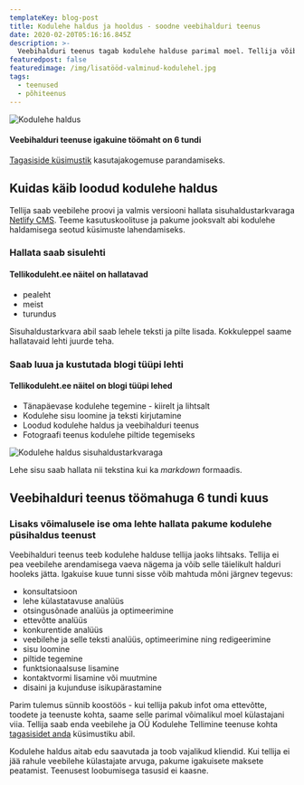```yaml
---
templateKey: blog-post
title: Kodulehe haldus ja hooldus - soodne veebihalduri teenus
date: 2020-02-20T05:16:16.845Z
description: >-
  Veebihalduri teenus tagab kodulehe halduse parimal moel. Tellija võib veebilehte hallata sisuhaldustarkvara abil või kodulehe halduse halduri hooleks jätta.
featuredpost: false
featuredimage: /img/lisatööd-valminud-kodulehel.jpg
tags:
  - teenused
  - põhiteenus
---
```


![Kodulehe haldus](/img/kodulehe-haldus.jpg "Kodulehe haldus")

#### Veebihalduri teenuse igakuine töömaht on 6 tundi

[Tagasiside küsimustik](https://docs.google.com/forms/d/e/1FAIpQLSdlZUuVoNFNecsp8M7wQ0zA_RhnkMMgndRmotmuEoMN5F3A5w/viewform) kasutajakogemuse parandamiseks.

## Kuidas käib loodud kodulehe haldus

Tellija saab veebilehe proovi ja valmis versiooni hallata sisuhaldustarkvaraga [Netlify CMS](https://www.netlifycms.org/). Teeme kasutuskoolituse ja pakume jooksvalt abi kodulehe haldamisega seotud küsimuste lahendamiseks.

### Hallata saab sisulehti

#### Tellikoduleht.ee näitel on hallatavad

- pealeht
- meist
- turundus

Sisuhaldustarkvara abil saab lehele teksti ja pilte lisada. Kokkuleppel saame hallatavaid lehti juurde teha.

### Saab luua ja kustutada blogi tüüpi lehti

#### Tellikoduleht.ee näitel on blogi tüüpi lehed

- Tänapäevase kodulehe tegemine - kiirelt ja lihtsalt
- Kodulehe sisu loomine ja teksti kirjutamine
- Loodud kodulehe haldus ja veebihalduri teenus
- Fotograafi teenus kodulehe piltide tegemiseks

![Kodulehe haldus sisuhaldustarkvaraga](/img/kodulehe-haldus-sisuhaldustarkvaraga.jpg "Kodulehe haldus sisuhaldustarkvaraga")

Lehe sisu saab hallata nii tekstina kui ka _markdown_ formaadis.

## Veebihalduri teenus töömahuga 6 tundi kuus

### Lisaks võimalusele ise oma lehte hallata pakume kodulehe püsihaldus teenust

Veebihalduri teenus teeb kodulehe halduse tellija jaoks lihtsaks. Tellija ei pea veebilehe arendamisega vaeva nägema ja võib selle täielikult halduri hooleks jätta. Igakuise kuue tunni sisse võib mahtuda mõni järgnev tegevus:

- konsultatsioon
- lehe külastatavuse analüüs
- otsingusõnade analüüs ja optimeerimine
- ettevõtte analüüs
- konkurentide analüüs
- veebilehe ja selle teksti analüüs, optimeerimine ning redigeerimine
- sisu loomine
- piltide tegemine
- funktsionaalsuse lisamine
- kontaktvormi lisamine või muutmine
- disaini ja kujunduse isikupärastamine

Parim tulemus sünnib koostöös - kui tellija pakub infot oma ettevõtte, toodete ja teenuste kohta, saame selle parimal võimalikul moel külastajani viia. Tellija saab enda veebilehe ja OÜ Kodulehe Tellimine teenuse kohta [tagasisidet anda](https://docs.google.com/forms/d/e/1FAIpQLSdlZUuVoNFNecsp8M7wQ0zA_RhnkMMgndRmotmuEoMN5F3A5w/viewform) küsimustiku abil.

Kodulehe haldus aitab edu saavutada ja toob vajalikud kliendid. Kui tellija ei jää rahule veebilehe külastajate arvuga, pakume igakuisete maksete peatamist. Teenusest loobumisega tasusid ei kaasne.
